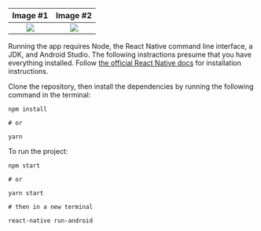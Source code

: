 
Image #1                   |  Image #2                 |
:-------------------------:|:-------------------------:|
![](https://github.com/virtumonde/yolo-clone/blob/master/demo/demo_0.png)  |  ![](https://github.com/virtumonde/yolo-clone/blob/master/demo/demo_1.png)


Running the app requires Node, the React Native command line interface, a JDK, and Android Studio. The following instractions presume that you have everything installed. Follow [the official React Native docs](https://facebook.github.io/react-native/docs/getting-started) for installation instructions.

Clone the repository, then install the dependencies by running the following command in the terminal:

```
npm install

# or

yarn
```

To run the project:

```
npm start

# or

yarn start

# then in a new terminal

react-native run-android
```
